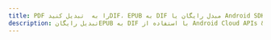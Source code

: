---title: PDF را به  تبدیل کنیدDIF، EPUB به DIF مبدل رایگان یا Android SDKdescription: تبدیل رایگانEPUB به DIF با استفاده از Android Cloud APIs & SDK همچنین اسناد PDF را در Cloud ایجاد، ویرایش و رندر کنید.---